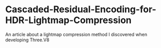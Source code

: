 # Cascaded-Residual-Encoding-for-HDR-Lightmap-Compression
An article about a lightmap compression method I discovered when developing Three.V8
